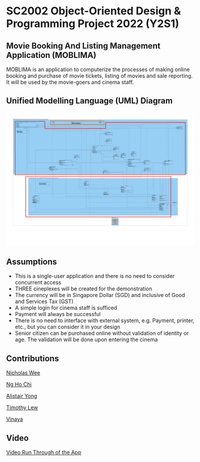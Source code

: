# SC2002 Object-Oriented Design & Programming Project 2022 (Y2S1)
## Movie Booking And Listing Management Application (MOBLIMA)
MOBLIMA is an application to computerize the processes of making online booking and purchase of movie tickets, listing of movies and sale reporting. It will be used by the movie-goers and cinema staff.

## Unified Modelling Language (UML) Diagram
![UML_Class_Diagram](res/UML_CLASS_DIAGRAM.png)

## Assumptions
* This is a single-user application and there is no need to consider concurrent access
* THREE cineplexes will be created for the demonstration
* The currency will be in Singapore Dollar (SGD) and inclusive of Good and Services Tax
(GST)
* A simple login for cinema staff is sufficed
* Payment will always be successful
* There is no need to interface with external system, e.g. Payment, printer, etc., but you can
consider it in your design
* Senior citizen can be purchased online without validation of identity or age. The
validation will be done upon entering the cinema

## Contributions
[Nicholas Wee](https://github.com/nicholasweecw "Nicholas Wee")

[Ng Ho Chi](https://github.com/nghochi123 "Ng Ho Chi")

[Alistair Yong](https://github.com/AlistairYong "Alistair Yong")

[Timothy Lew](https://github.com/timothy-lew "Timothy Lew")

[Vinaya](https://github.com/Vinaya72 "Vinaya")

## Video
[Video Run Through of the App](res/)
